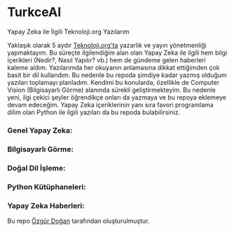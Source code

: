 # TurkceAI
Yapay Zeka ile İlgili Teknoloji.org Yazılarım

Yaklaşık olarak 5 aydır [Teknoloji.org'ta](https://teknoloji.org/) yazarlık ve yayın yönetmenliği yapmaktayım. Bu süreçte ilgilendiğim alan olan Yapay Zeka ile ilgili hem bilgi içerikleri (Nedir?, Nasıl Yapılır? vb.) hem de gündeme gelen haberleri kaleme aldım. Yazılarımda her okuyanın anlamasına dikkat ettiğimden çok basit bir dil kullandım. Bu nedenle bu repoda şimdiye kadar yazmış olduğum yazıları toplamayı planladım. Kendimi bu konularda, özellikle de Computer Vision (Bilgisayarlı Görme) alanında sürekli geliştirmekteyim. Bu nedenle yeni, ilgi çekici şeyler öğrendikçe onları da yazmaya ve bu repoya eklemeye devam edeceğim. Yapay Zeka içeriklerinin yanı sıra favori programlama dilim olan Python ile ilgili yazıları da bu repoda bulabilirsiniz.

### Genel Yapay Zeka:

### Bilgisayarlı Görme:

### Doğal Dil İşleme:

### Python Kütüphaneleri:

### Yapay Zeka Haberleri:


Bu repo [Özgür Doğan](https://github.com/ozgurdogan646) tarafından oluşturulmuştur.
